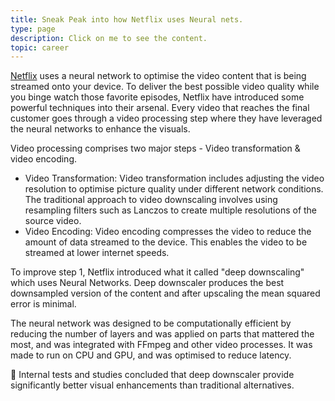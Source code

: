 ```yaml
---
title: Sneak Peak into how Netflix uses Neural nets.
type: page
description: Click on me to see the content.
topic: career
---
```


[Netflix](https://www.netflix.com/in/) uses a neural network to optimise the video content that is being streamed onto your device. To deliver the best possible video quality while you binge watch those favorite episodes, Netflix have introduced some powerful techniques into their arsenal. Every video that reaches the final customer goes through a video processing step where they have leveraged the neural networks to enhance the visuals.  
  
Video processing comprises two major steps - Video transformation & video encoding.    
- Video Transformation: Video transformation includes adjusting the video resolution to optimise picture quality under different network conditions. The traditional approach to video downscaling involves using resampling filters such as Lanczos to create multiple resolutions of the source video.    
- Video Encoding: Video encoding compresses the video to reduce the amount of data streamed to the device. This enables the video to be streamed at lower internet speeds.   
  
To improve step 1, Netflix introduced what it called "deep downscaling" which uses Neural Networks. Deep downscaler produces the best downsampled version of the content and after upscaling the mean squared error is minimal.  
  
The neural network was designed to be computationally efficient by reducing the number of layers and was applied on parts that mattered the most, and was integrated with FFmpeg and other video processes. It was made to run on CPU and GPU, and was optimised to reduce latency.  
  
🚀 Internal tests and studies concluded that deep downscaler provide significantly better visual enhancements than traditional alternatives.  

